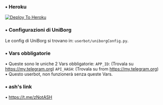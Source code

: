 ### • Heroku

[![Deploy To Heroku](https://www.herokucdn.com/deploy/button.svg)](https://heroku.com/deploy)


### • Configurazioni di UniBorg

Le config di UniBorg si trovano in: `userbot/uniborgConfig.py`.


### • Vars obbligatorie

• Queste sono le uniche 2 Vars obbligatorie:
    `APP_ID`:   (Trovala su https://my.telegram.org)
    `API_HASH`:   (Trovala su from https://my.telegram.org)
• Questo userbot, non funzionerà senza queste Vars.


### • ash's link

• https://t.me/zNotASH
